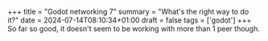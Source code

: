 +++
title = "Godot networking 7"
summary = "What's the right way to do it?"
date = 2024-07-14T08:10:34+01:00
draft = false
tags = ['godot']
+++
So far so good, it doesn't seem to be working with more than 1 peer though.
